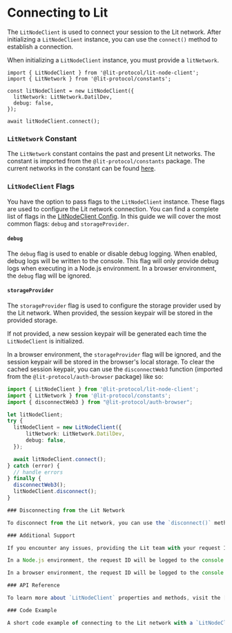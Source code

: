 # Connecting to Lit

The `LitNodeClient` is used to connect your session to the Lit network. After initializing a `LitNodeClient` instance, you can use the `connect()` method to establish a connection.

When initializing a `LitNodeClient` instance, you must provide a `litNetwork`.

```tsx
import { LitNodeClient } from '@lit-protocol/lit-node-client';
import { LitNetwork } from '@lit-protocol/constants';

const litNodeClient = new LitNodeClient({
  litNetwork: LitNetwork.DatilDev,
  debug: false,
});

await litNodeClient.connect();
```

### `LitNetwork` Constant

The `LitNetwork` constant contains the past and present Lit networks. The constant is imported from the `@lit-protocol/constants` package. The current networks in the constant can be found [here](https://v6-api-doc-lit-js-sdk.vercel.app/enums/constants_src.LitNetwork.html).

### `LitNodeClient` Flags

You have the option to pass flags to the `LitNodeClient` instance. These flags are used to configure the Lit network connection. You can find a complete list of flags in the [LitNodeClient Config](https://v6-api-doc-lit-js-sdk.vercel.app/interfaces/types_src.LitNodeClientConfig.html). In this guide we will cover the most common flags: `debug` and `storageProvider`.

#### `debug`

The `debug` flag is used to enable or disable debug logging. When enabled, debug logs will be written to the console. This flag will only provide debug logs when executing in a Node.js environment. In a browser environment, the `debug` flag will be ignored.

#### `storageProvider`

The `storageProvider` flag is used to configure the storage provider used by the Lit network. When provided, the session keypair will be stored in the provided storage.

If not provided, a new session keypair will be generated each time the `LitNodeClient` is initialized.

In a browser environment, the `storageProvider` flag will be ignored, and the session keypair will be stored in the browser's local storage. To clear the cached session keypair, you can use the `disconnectWeb3` function (imported from the `@lit-protocol/auth-browser` package) like so:

```ts
import { LitNodeClient } from '@lit-protocol/lit-node-client';
import { LitNetwork } from '@lit-protocol/constants';
import { disconnectWeb3 } from "@lit-protocol/auth-browser";

let litNodeClient;
try {
  litNodeClient = new LitNodeClient({
      litNetwork: LitNetwork.DatilDev,
      debug: false,
  });

  await litNodeClient.connect();
} catch (error) {
  // handle errors
} finally {
  disconnectWeb3();
  litNodeClient.disconnect();
}

### Disconnecting from the Lit Network

To disconnect from the Lit network, you can use the `disconnect()` method. This detaches Lit's listeners for contract changes and stops network polling.

### Additional Support

If you encounter any issues, providing the Lit team with your request ID can help us resolve the problem faster.

In a Node.js environment, the request ID will be logged to the console when an error occurs. If this is not the case, you can enable debug logging by setting the `debug` flag to `true` in the `LitNodeClient` instance; the request ID will then be logged to the console.

In a browser environment, the request ID will be logged to the console when an error occurs. If not, you can find the error in the **Network** tab of your browser's developer tools; scrolling to the bottom of the page will show the request ID.

### API Reference

To learn more about `LitNodeClient` properties and methods, visit the [API Reference Docs](https://v6-api-doc-lit-js-sdk.vercel.app/classes/core_src.LitCore.html).

### Code Example

A short code example of connecting to the Lit network with a `LitNodeClient` instance can be found in our developer guides repo [here](https://github.com/LIT-Protocol/developer-guides-code/tree/master/starter-guides). There are examples for both Node.js and the browser.
